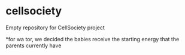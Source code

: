 # cellsociety
Empty repository for CellSociety project

*for wa tor, we decided the babies receive the starting energy that the parents currently have
